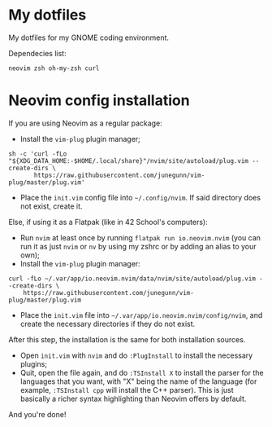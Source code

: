 # My dotfiles
My dotfiles for my GNOME coding environment.

Dependecies list:
```
neovim zsh oh-my-zsh curl
```
# Neovim config installation
If you are using Neovim as a regular package:
- Install the `vim-plug` plugin manager;
```
sh -c 'curl -fLo "${XDG_DATA_HOME:-$HOME/.local/share}"/nvim/site/autoload/plug.vim --create-dirs \
       https://raw.githubusercontent.com/junegunn/vim-plug/master/plug.vim'
```
- Place the `init.vim` config file into `~/.config/nvim`. If said directory does not exist, create it.

Else, if using it as a Flatpak (like in 42 School's computers):
- Run `nvim` at least once by running `flatpak run io.neovim.nvim` (you can run it as just `nvim` or `nv` by using my zshrc or by adding an alias to your own);
- Install the `vim-plug` plugin manager:
```
curl -fLo ~/.var/app/io.neovim.nvim/data/nvim/site/autoload/plug.vim --create-dirs \
    https://raw.githubusercontent.com/junegunn/vim-plug/master/plug.vim
```
- Place the `init.vim` file into `~/.var/app/io.neovim.nvim/config/nvim`, and create the necessary directories if they do not exist.

After this step, the installation is the same for both installation sources.

- Open `init.vim` with `nvim` and do `:PlugInstall` to install the necessary plugins;
- Quit, open the file again, and do `:TSInstall X` to install the parser for the languages that you want, with "X" being the name of the language (for example, `:TSInstall cpp` will install the C++ parser). This is just basically a richer syntax highlighting than Neovim offers by default.

And you're done!
